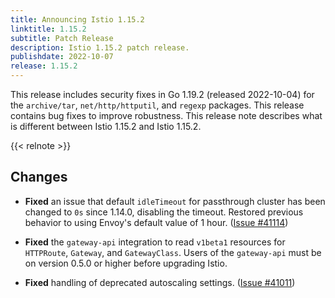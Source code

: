 ```yaml
---
title: Announcing Istio 1.15.2
linktitle: 1.15.2
subtitle: Patch Release
description: Istio 1.15.2 patch release.
publishdate: 2022-10-07
release: 1.15.2
---
```


This release includes security fixes in Go 1.19.2 (released 2022-10-04) for the `archive/tar`, `net/http/httputil`, and `regexp` packages.
This release contains bug fixes to improve robustness.
This release note describes what is different between Istio 1.15.2 and Istio 1.15.2.

{{< relnote >}}

## Changes

- **Fixed** an issue that default `idleTimeout` for passthrough cluster has been changed to `0s` since 1.14.0, disabling the timeout. Restored previous behavior to using Envoy's default value of 1 hour. ([Issue #41114](https://github.com/istio/istio/issues/41114))

- **Fixed** the `gateway-api` integration to read `v1beta1` resources for `HTTPRoute`, `Gateway`, and `GatewayClass`. Users of the `gateway-api` must be on version 0.5.0 or higher before upgrading Istio.

- **Fixed** handling of deprecated autoscaling settings. ([Issue #41011](https://github.com/istio/istio/issues/41011))

